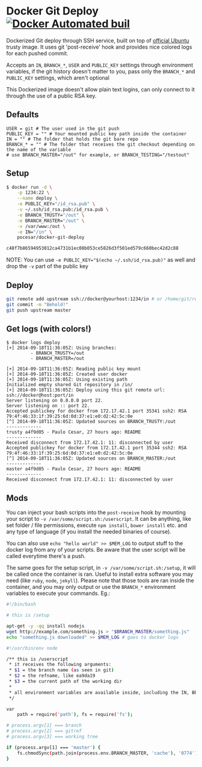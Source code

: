 Docker Git Deploy [![Docker Automated buil](https://img.shields.io/docker/automated/pocesar/docker-git-deploy.svg)]()
================

Dockerized Git deploy through SSH service, built on top of [official Ubuntu](https://registry.hub.docker.com/_/ubuntu/) trusty image. It uses git 'post-receive' hook and provides nice colored logs for each pushed commit.

Accepts an `IN`, `BRANCH_*`, `USER` and `PUBLIC_KEY` settings through environment variables, if the git history doesn't matter to you, pass only the `BRANCH_*` and `PUBLIC_KEY` settings, which aren't optional

This Dockerized image doesn't allow plain text logins, can only connect to it through the use of a public RSA key.

## Defaults

```
USER = git # The user used in the git push
PUBLIC_KEY = "" # Your mounted public key path inside the container
IN = "" # The folder that holds the git bare repo
BRANCH_* = "" # The folder that receives the git checkout depending on the name of the variable
# use BRANCH_MASTER="/out" for example, or BRANCH_TESTING="/testout"
```

## Setup

```bash
$ docker run -d \
    -p 1234:22 \
    --name deploy \
    -e PUBLIC_KEY="/id_rsa.pub" \
    -v ~/.ssh/id_rsa.pub:/id_rsa.pub \
    -e BRANCH_TRUSTY="/out" \
    -e BRANCH_MASTER="/out" \
    -v /var/www:/out \
    -e IN="/in" \
    pocesar/docker-git-deploy

c48f7b86594953012ca4731b1ec08b053ce5826d3f501ed579c660bec42d2c88
```

NOTE: You can use `-e PUBLIC_KEY="$(echo ~/.ssh/id_rsa.pub)"` as well and drop the `-v` part of the public key

## Deploy

```bash
git remote add upstream ssh://docker@yourhost:1234/in # or /home/git/repo.git by default
git commit -m "Behold!"
git push upstream master
```

## Get logs (with colors!)

```
$ docker logs deploy
[+] 2014-09-18T11:36:05Z: Using branches:
         - BRANCH_TRUSTY=/out
         - BRANCH_MASTER=/out

[+] 2014-09-18T11:36:05Z: Reading public key mount
[+] 2014-09-18T11:36:05Z: Created user docker
[+] 2014-09-18T11:36:05Z: Using existing path
Initialized empty shared Git repository in /in/
[+] 2014-09-18T11:36:05Z: Deploy using this git remote url: ssh://docker@host:port/in
Server listening on 0.0.0.0 port 22.
Server listening on :: port 22.
Accepted publickey for docker from 172.17.42.1 port 35341 ssh2: RSA 79:4f:46:33:1f:39:25:6d:0d:37:e1:e0:d2:42:5c:0e
[^] 2014-09-18T11:36:05Z: Updated sources on BRANCH_TRUSTY:/out
-------------
trusty a4f9d05 - Paulo Cesar, 27 hours ago: README
-------------
Received disconnect from 172.17.42.1: 11: disconnected by user
Accepted publickey for docker from 172.17.42.1 port 35344 ssh2: RSA 79:4f:46:33:1f:39:25:6d:0d:37:e1:e0:d2:42:5c:0e
[^] 2014-09-18T11:36:05Z: Updated sources on BRANCH_MASTER:/out
-------------
master a4f9d05 - Paulo Cesar, 27 hours ago: README
-------------
Received disconnect from 172.17.42.1: 11: disconnected by user
```

## Mods

You can inject your bash scripts into the `post-receive` hook by mounting your script to `-v /var/some/script.sh:/userscript`. It can be anything, like set folder / file permissions, execute `npm install`, `bower install` etc. and any type of language (if you install the needed binaries of course).

You can also use `echo "hello world" >> $MEM_LOG` to output stuff to the docker log from any of your scripts. Be aware that the user script will be called everytime there's a push.

The same goes for the setup script, in `-v /var/some/script.sh:/setup`, it will be called once the container is ran. Useful to install extra software you may need (like `ruby`, `node`, `jekyll`). Please note that those tools are ran inside the container, and you may only output or use the `BRANCH_*` environment variables to execute your commands. Eg.:

```bash
#!/bin/bash

# this is /setup

apt-get -y -qq install nodejs
wget http://example.com/something.js > "$BRANCH_MASTER/something.js"
echo "something.js downloaded" >> $MEM_LOG # goes to docker logs
```

```bash
#!/usr/bin/env node

/** this is /userscript
 * it receives the following arguments:
 * $1 = the branch name (as seen in git)
 * $2 = the refname, like ea9da19
 * $3 = the current path of the working dir
 *
 * all environment variables are available inside, including the IN, BRANCH_* and GIT
 */

var
    path = require('path'), fs = require('fs');

# process.argv[1] === branch
# process.argv[2] === gitref
# process.argv[3] === working tree

if (process.argv[1] === 'master') {
    fs.chmodSync(path.join(process.env.BRANCH_MASTER, 'cache'), '0774');
}
```
